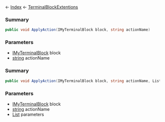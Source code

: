 ← [Index](Api-Index) ← [TerminalBlockExtentions](Sandbox.ModAPI.Ingame.TerminalBlockExtentions)

### Summary

```csharp
public void ApplyAction(IMyTerminalBlock block, string actionName)
```

### Parameters

* [IMyTerminalBlock](Sandbox.ModAPI.Ingame.IMyTerminalBlock) block
* [string](System.String) actionName
### Summary

```csharp
public void ApplyAction(IMyTerminalBlock block, string actionName, List<T> parameters)
```

### Parameters

* [IMyTerminalBlock](Sandbox.ModAPI.Ingame.IMyTerminalBlock) block
* [string](System.String) actionName
* [List<T>](System.Collections.Generic.List`1) parameters

